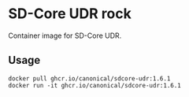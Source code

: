 # SD-Core UDR rock

Container image for SD-Core UDR.

## Usage

```console
docker pull ghcr.io/canonical/sdcore-udr:1.6.1
docker run -it ghcr.io/canonical/sdcore-udr:1.6.1
```
